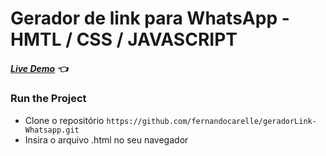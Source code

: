 # Gerador de link para WhatsApp - HMTL / CSS / JAVASCRIPT

##### [Live Demo](https://linkparawhatsapp.netlify.app/) :point_left:


### Run the Project

+ Clone o repositório `https://github.com/fernandocarelle/geradorLink-Whatsapp.git`
+ Insira o arquivo .html no seu navegador
